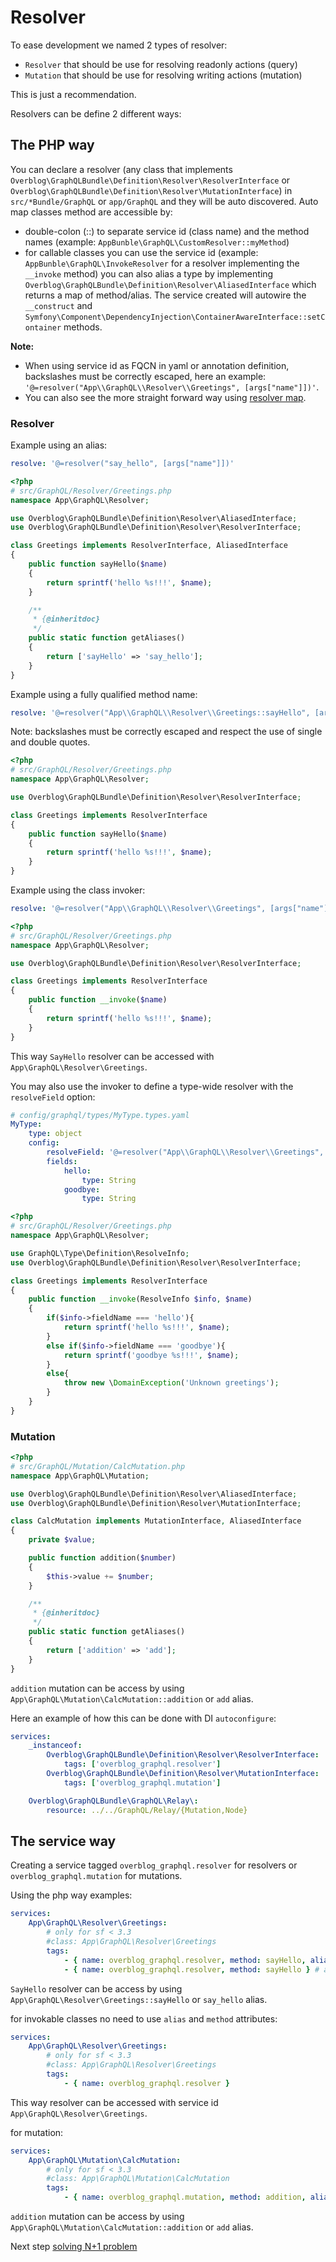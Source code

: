# Resolver

To ease development we named 2 types of resolver:

- `Resolver` that should be use for resolving readonly actions (query)
- `Mutation` that should be use for resolving writing actions (mutation)

This is just a recommendation.

Resolvers can be define 2 different ways:

## The PHP way


You can declare a resolver (any class that implements `Overblog\GraphQLBundle\Definition\Resolver\ResolverInterface` or `Overblog\GraphQLBundle\Definition\Resolver\MutationInterface`) in `src/*Bundle/GraphQL` or `app/GraphQL` and they will be auto discovered.
Auto map classes method are accessible by:
* double-colon (::) to separate service id (class name) and the method names
(example: `AppBunble\GraphQL\CustomResolver::myMethod`)
* for callable classes you can use the service id (example: `AppBunble\GraphQL\InvokeResolver` for a resolver implementing the `__invoke` method) you can also alias a type by implementing `Overblog\GraphQLBundle\Definition\Resolver\AliasedInterface` which returns a map of method/alias. The service created will autowire the `__construct` and `Symfony\Component\DependencyInjection\ContainerAwareInterface::setContainer` methods.

**Note:**
* When using service id as FQCN in yaml or annotation definition, backslashes must be correctly escaped, here an example:
`'@=resolver("App\\GraphQL\\Resolver\\Greetings", [args["name"]])'`.
* You can also see the more straight forward way using [resolver map](resolver-map.md).

### Resolver

Example using an alias:
````yaml
resolve: '@=resolver("say_hello", [args["name"]])'
````

```php
<?php
# src/GraphQL/Resolver/Greetings.php
namespace App\GraphQL\Resolver;

use Overblog\GraphQLBundle\Definition\Resolver\AliasedInterface;
use Overblog\GraphQLBundle\Definition\Resolver\ResolverInterface;

class Greetings implements ResolverInterface, AliasedInterface
{
    public function sayHello($name)
    {
        return sprintf('hello %s!!!', $name);
    }

    /**
     * {@inheritdoc}
     */
    public static function getAliases()
    {
        return ['sayHello' => 'say_hello'];
    }
}
````

Example using a fully qualified method name:
````yaml
resolve: '@=resolver("App\\GraphQL\\Resolver\\Greetings::sayHello", [args["name"]])'
````

Note: backslashes must be correctly escaped and respect the use of single and double quotes.

```php
<?php
# src/GraphQL/Resolver/Greetings.php
namespace App\GraphQL\Resolver;

use Overblog\GraphQLBundle\Definition\Resolver\ResolverInterface;

class Greetings implements ResolverInterface
{
    public function sayHello($name)
    {
        return sprintf('hello %s!!!', $name);
    }
}
```

Example using the class invoker:
````yaml
resolve: '@=resolver("App\\GraphQL\\Resolver\\Greetings", [args["name"]])'
````

```php
<?php
# src/GraphQL/Resolver/Greetings.php
namespace App\GraphQL\Resolver;

use Overblog\GraphQLBundle\Definition\Resolver\ResolverInterface;

class Greetings implements ResolverInterface
{
    public function __invoke($name)
    {
        return sprintf('hello %s!!!', $name);
    }
}
```
This way `SayHello` resolver can be accessed with `App\GraphQL\Resolver\Greetings`.

You may also use the invoker to define a type-wide resolver with the `resolveField` option:

````yaml
# config/graphql/types/MyType.types.yaml
MyType:
    type: object
    config:
        resolveField: '@=resolver("App\\GraphQL\\Resolver\\Greetings", [info, args["name"]])'
        fields:
            hello:
                type: String
            goodbye:
                type: String
````

```php
<?php
# src/GraphQL/Resolver/Greetings.php
namespace App\GraphQL\Resolver;

use GraphQL\Type\Definition\ResolveInfo;
use Overblog\GraphQLBundle\Definition\Resolver\ResolverInterface;

class Greetings implements ResolverInterface
{
    public function __invoke(ResolveInfo $info, $name)
    {
        if($info->fieldName === 'hello'){
            return sprintf('hello %s!!!', $name);
        }
        else if($info->fieldName === 'goodbye'){
            return sprintf('goodbye %s!!!', $name);
        }
        else{
            throw new \DomainException('Unknown greetings');
        }
    }
}
```

### Mutation

```php
<?php
# src/GraphQL/Mutation/CalcMutation.php
namespace App\GraphQL\Mutation;

use Overblog\GraphQLBundle\Definition\Resolver\AliasedInterface;
use Overblog\GraphQLBundle\Definition\Resolver\MutationInterface;

class CalcMutation implements MutationInterface, AliasedInterface
{
    private $value;

    public function addition($number)
    {
        $this->value += $number;
    }

    /**
     * {@inheritdoc}
     */
    public static function getAliases()
    {
        return ['addition' => 'add'];
    }
}
```
`addition` mutation can be access by using `App\GraphQL\Mutation\CalcMutation::addition` or
`add` alias.

Here an example of how this can be done with DI `autoconfigure`:

```yaml
services:
    _instanceof:
        Overblog\GraphQLBundle\Definition\Resolver\ResolverInterface:
            tags: ['overblog_graphql.resolver']
        Overblog\GraphQLBundle\Definition\Resolver\MutationInterface:
            tags: ['overblog_graphql.mutation']

    Overblog\GraphQLBundle\GraphQL\Relay\:
        resource: ../../GraphQL/Relay/{Mutation,Node}
```

## The service way

Creating a service tagged `overblog_graphql.resolver` for resolvers
or `overblog_graphql.mutation` for mutations.

Using the php way examples:

```yaml
services:
    App\GraphQL\Resolver\Greetings:
        # only for sf < 3.3
        #class: App\GraphQL\Resolver\Greetings
        tags:
            - { name: overblog_graphql.resolver, method: sayHello, alias: say_hello } # add alias say_hello
            - { name: overblog_graphql.resolver, method: sayHello } # add service id "App\GraphQL\Resolver\Greetings"
```

`SayHello` resolver can be access by using `App\GraphQL\Resolver\Greetings::sayHello` or
`say_hello` alias.

for invokable classes no need to use `alias` and `method` attributes:

```yaml
services:
    App\GraphQL\Resolver\Greetings:
        # only for sf < 3.3
        #class: App\GraphQL\Resolver\Greetings
        tags:
            - { name: overblog_graphql.resolver }
```

This way resolver can be accessed with service id `App\GraphQL\Resolver\Greetings`.

for mutation:

```yaml
services:
    App\GraphQL\Mutation\CalcMutation:
        # only for sf < 3.3
        #class: App\GraphQL\Mutation\CalcMutation
        tags:
            - { name: overblog_graphql.mutation, method: addition, alias: add }
```
`addition` mutation can be access by using `App\GraphQL\Mutation\CalcMutation::addition` or
`add` alias.

Next step [solving N+1 problem](solving-n-plus-1-problem.md)
